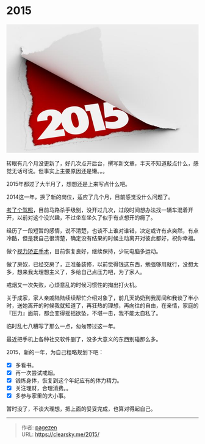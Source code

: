# 2015


![2015](2015.jpg "2015")

转眼有几个月没更新了，好几次点开后台，撰写新文章，半天不知道敲点什么，感觉无话可说。但事实上主要原因还是懒。。。

2015年都过了大半月了，想想还是上来写点什么吧。

2014这一年，换了新的岗位，适应了几个月，目前感觉没什么问题了。

[考了个驾照](http://clearsky.me/learn-to-drive/ "学车记")，目前马路杀手级别，没开过几次，过段时间想办法找一辆车混着开开，以前对这个没兴趣，不过坐车坐久了似乎有点想开的瘾了。

经历了一段短暂的感情，说不清楚，也谈不上谁对谁错，决定或许有点突然，有点冷酷，但是我自己很清楚，确定没有结果的时候主动离开对彼此都好，祝你幸福。

做个[视力矫正手术](http://clearsky.me/lasik/ "视力矫正手术")，目前恢复良好，继续保持，少玩电脑多运动。

做了房奴，已经交房了，正准备装修，以前觉得钱这东西，勉强够用就行，没想太多，想来我太理想主义了，多给自己点压力吧，为了家人。

戒烟又一次失败，心烦意乱的时候习惯性的掏出打火机。

关于成家，家人亲戚陆陆续续帮忙介绍对象了，前几天奶奶到我房间和我谈了半小时，送她离开的时候我就知道了，再狂热的理想，再向往的自由，在亲情，家庭的『压力』面前，都会变得摇摇欲坠，不堪一击，我不能太自私了。

临时乱七八糟写了那么一点，匆匆带过这一年。

最近把手机上各种社交软件删了，没多大意义的东西别碰那么多。

2015，新的一年，为自己粗略规划下吧：

- [x] 多看书。
- [x] 再一次尝试戒烟。
- [x] 锻炼身体，恢复到这个年纪应有的体力精力。
- [x] 关注理财，合理消费。。
- [x] 多参与家里的大小事。

暂时没了，不谈大理想，把上面的妥妥完成，也算对得起自己。


---

> 作者: [pagezen](http://clearsky.me/)  
> URL: https://clearsky.me/2015/  

